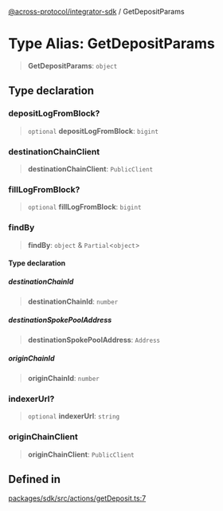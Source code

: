 [@across-protocol/integrator-sdk](../README.md) / GetDepositParams

# Type Alias: GetDepositParams

> **GetDepositParams**: `object`

## Type declaration

### depositLogFromBlock?

> `optional` **depositLogFromBlock**: `bigint`

### destinationChainClient

> **destinationChainClient**: `PublicClient`

### fillLogFromBlock?

> `optional` **fillLogFromBlock**: `bigint`

### findBy

> **findBy**: `object` & `Partial`\<`object`\>

#### Type declaration

##### destinationChainId

> **destinationChainId**: `number`

##### destinationSpokePoolAddress

> **destinationSpokePoolAddress**: `Address`

##### originChainId

> **originChainId**: `number`

### indexerUrl?

> `optional` **indexerUrl**: `string`

### originChainClient

> **originChainClient**: `PublicClient`

## Defined in

[packages/sdk/src/actions/getDeposit.ts:7](https://github.com/across-protocol/toolkit/blob/291e746cb19cfa8d76835b72ba70acec1a2f9971/packages/sdk/src/actions/getDeposit.ts#L7)
